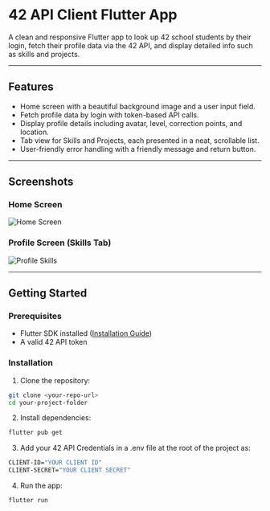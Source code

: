 # 42 API Client Flutter App

A clean and responsive Flutter app to look up 42 school students by their login, fetch their profile data via the 42 API, and display detailed info such as skills and projects.

---

## Features

- Home screen with a beautiful background image and a user input field.
- Fetch profile data by login with token-based API calls.
- Display profile details including avatar, level, correction points, and location.
- Tab view for Skills and Projects, each presented in a neat, scrollable list.
- User-friendly error handling with a friendly message and return button.

---

## Screenshots

### Home Screen

![Home Screen](./assets/screenshots/home_screen.png)

### Profile Screen (Skills Tab)

![Profile Skills](./assets/screenshots/profile_skills.png)

---

## Getting Started

### Prerequisites

- Flutter SDK installed ([Installation Guide](https://flutter.dev/docs/get-started/install))
- A valid 42 API token

### Installation

1. Clone the repository:

```bash
git clone <your-repo-url>
cd your-project-folder
```

2. Install dependencies:
```bash
flutter pub get
```

3. Add your 42 API Credentials in a .env file at the root of the project as:
```bash
CLIENT-ID="YOUR CLIENT ID"
CLIENT-SECRET="YOUR CLIENT SECRET"
```
4. Run the app:
```bash
flutter run
```
